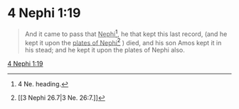 # 4 Nephi 1:19

> And it came to pass that <u>Nephi</u>[^a], he that kept this last record, (and he kept it upon the <u>plates of Nephi</u>[^b] ) died, and his son Amos kept it in his stead; and he kept it upon the plates of Nephi also.

[4 Nephi 1:19](https://www.churchofjesuschrist.org/study/scriptures/bofm/4-ne/1?lang=eng&id=p19#p19)


[^a]: 4 Ne. heading.
[^b]: [[3 Nephi 26.7|3 Ne. 26:7.]]
